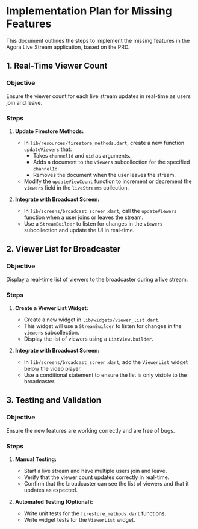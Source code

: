 # Implementation Plan for Missing Features

This document outlines the steps to implement the missing features in the Agora Live Stream application, based on the PRD.

## 1. Real-Time Viewer Count

### Objective

Ensure the viewer count for each live stream updates in real-time as users join and leave.

### Steps

1.  **Update Firestore Methods:**
    *   In `lib/resources/firestore_methods.dart`, create a new function `updateViewers` that:
        *   Takes `channelId` and `uid` as arguments.
        *   Adds a document to the `viewers` subcollection for the specified `channelId`.
        *   Removes the document when the user leaves the stream.
    *   Modify the `updateViewCount` function to increment or decrement the `viewers` field in the `liveStreams` collection.

2.  **Integrate with Broadcast Screen:**
    *   In `lib/screens/broadcast_screen.dart`, call the `updateViewers` function when a user joins or leaves the stream.
    *   Use a `StreamBuilder` to listen for changes in the `viewers` subcollection and update the UI in real-time.

## 2. Viewer List for Broadcaster

### Objective

Display a real-time list of viewers to the broadcaster during a live stream.

### Steps

1.  **Create a Viewer List Widget:**
    *   Create a new widget in `lib/widgets/viewer_list.dart`.
    *   This widget will use a `StreamBuilder` to listen for changes in the `viewers` subcollection.
    *   Display the list of viewers using a `ListView.builder`.

2.  **Integrate with Broadcast Screen:**
    *   In `lib/screens/broadcast_screen.dart`, add the `ViewerList` widget below the video player.
    *   Use a conditional statement to ensure the list is only visible to the broadcaster.

## 3. Testing and Validation

### Objective

Ensure the new features are working correctly and are free of bugs.

### Steps

1.  **Manual Testing:**
    *   Start a live stream and have multiple users join and leave.
    *   Verify that the viewer count updates correctly in real-time.
    *   Confirm that the broadcaster can see the list of viewers and that it updates as expected.

2.  **Automated Testing (Optional):**
    *   Write unit tests for the `firestore_methods.dart` functions.
    *   Write widget tests for the `ViewerList` widget.
